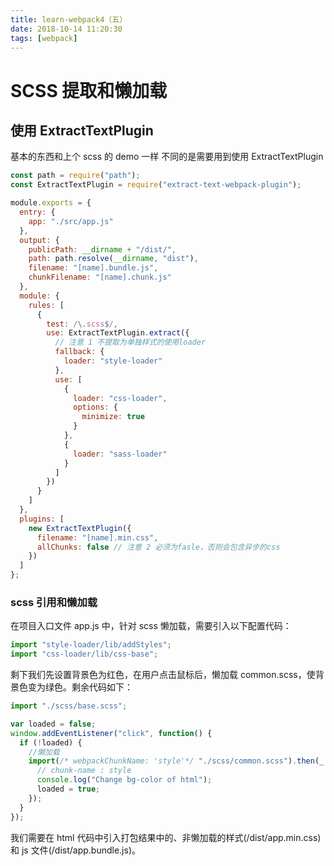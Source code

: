 ```yaml
---
title: learn-webpack4（五）
date: 2018-10-14 11:20:30
tags: [webpack]
---
```


# SCSS 提取和懒加载

## 使用 ExtractTextPlugin

基本的东西和上个 scss 的 demo 一样
不同的是需要用到使用 ExtractTextPlugin

```javascript
const path = require("path");
const ExtractTextPlugin = require("extract-text-webpack-plugin");

module.exports = {
  entry: {
    app: "./src/app.js"
  },
  output: {
    publicPath: __dirname + "/dist/",
    path: path.resolve(__dirname, "dist"),
    filename: "[name].bundle.js",
    chunkFilename: "[name].chunk.js"
  },
  module: {
    rules: [
      {
        test: /\.scss$/,
        use: ExtractTextPlugin.extract({
          // 注意 1 不提取为单独样式的使用loader
          fallback: {
            loader: "style-loader"
          },
          use: [
            {
              loader: "css-loader",
              options: {
                minimize: true
              }
            },
            {
              loader: "sass-loader"
            }
          ]
        })
      }
    ]
  },
  plugins: [
    new ExtractTextPlugin({
      filename: "[name].min.css",
      allChunks: false // 注意 2 必须为fasle，否则会包含异步的css
    })
  ]
};
```

### scss 引用和懒加载

在项目入口文件 app.js 中，针对 scss 懒加载，需要引入以下配置代码：

```javascript
import "style-loader/lib/addStyles";
import "css-loader/lib/css-base";
```

剩下我们先设置背景色为红色，在用户点击鼠标后，懒加载 common.scss，使背景色变为绿色。剩余代码如下：

```javascript
import "./scss/base.scss";

var loaded = false;
window.addEventListener("click", function() {
  if (!loaded) {
    //懒加载
    import(/* webpackChunkName: 'style'*/ "./scss/common.scss").then(_ => {
      // chunk-name : style
      console.log("Change bg-color of html");
      loaded = true;
    });
  }
});
```
我们需要在 html 代码中引入打包结果中的、非懒加载的样式(/dist/app.min.css)和 js 文件(/dist/app.bundle.js)。